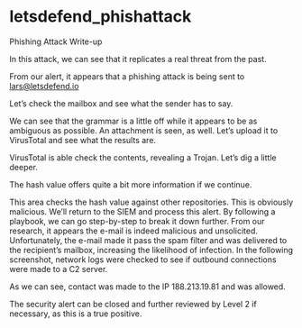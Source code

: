 # letsdefend_phishattack

Phishing Attack Write-up


In this attack, we can see that it replicates a real threat from the past.

From our alert, it appears that a phishing attack is being sent to lars@letsdefend.io
 

Let’s check the mailbox and see what the sender has to say.

  
We can see that the grammar is a little off while it appears to be as ambiguous as possible. An attachment is seen, as well. Let’s upload it to VirusTotal and see what the results are.
 
VirusTotal is able check the contents, revealing a Trojan. Let’s dig a little deeper.
 

The hash value offers quite a bit more information if we continue.
 
This area checks the hash value against other repositories. This is obviously malicious.
We’ll return to the SIEM and process this alert.
By following a playbook, we can go step-by-step to break it down further. From our research, it appears the e-mail is indeed malicious and unsolicited. Unfortunately, the e-mail made it pass the spam filter and was delivered to the recipient’s mailbox, increasing the likelihood of infection.
In the following screenshot, network logs were checked to see if outbound connections were made to a C2 server.
 
 
As we can see, contact was made to the IP 188.213.19.81 and was allowed.

The security alert can be closed and further reviewed by Level 2 if necessary, as this is a true positive.



